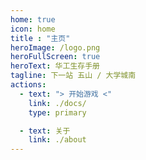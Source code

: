 ```yaml
---
home: true
icon: home
title : "主页"
heroImage: /logo.png
heroFullScreen: true
heroText: 华工生存手册
tagline: 下一站 五山 / 大学城南
actions:
  - text: "> 开始游戏 <"
    link: ./docs/
    type: primary

  - text: 关于
    link: ./about
---
```

